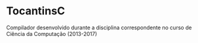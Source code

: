 # TocantinsC
Compilador desenvolvido durante a disciplina correspondente no curso de Ciência da Computação (2013-2017)
